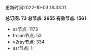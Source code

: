 更新时间2022-10-03 18:33:11

**总订阅: 73**
**总节点: 2655**
**有效节点: 1561**
- ss节点: 1173
- trojan节点: 53
- v2ray节点: 334
- ssr节点: 1
